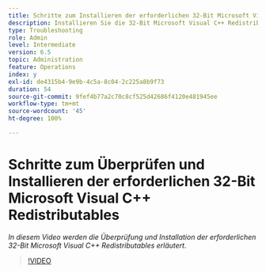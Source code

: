 ```yaml
---
title: Schritte zum Installieren der erforderlichen 32-Bit Microsoft Visual C++ Redistributables
description: Installieren Sie die 32-Bit Microsoft Visual C++ Redistributables.
type: Troubleshooting
role: Admin
level: Intermediate
version: 6.5
topic: Administration
feature: Operations
index: y
exl-id: de4315b4-9e9b-4c5a-8c04-2c225a8b9f73
duration: 54
source-git-commit: 9fef4b77a2c70c8cf525d42686f4120e481945ee
workflow-type: tm+mt
source-wordcount: '45'
ht-degree: 100%

---
```


# Schritte zum Überprüfen und Installieren der erforderlichen 32-Bit Microsoft Visual C++ Redistributables

*In diesem Video werden die Überprüfung und Installation der erforderlichen 32-Bit Microsoft Visual C++ Redistributables erläutert.*

>[!VIDEO](https://video.tv.adobe.com/v/335520?quality=12&learn=on)
